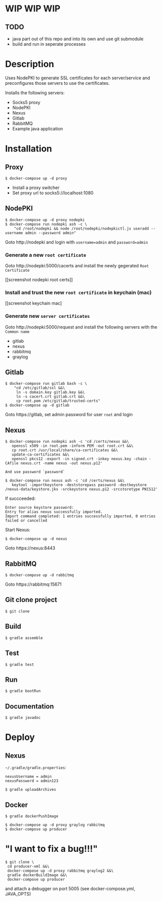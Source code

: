 # WIP WIP WIP 

## TODO 
 * java part out of this repo and into its own and use git submodule
 * build and run in seperate processes

# Description 

Uses NodePKI to generate SSL certificates for each server/service and preconfigures those servers to use the certificates. 

Installs the following servers:
 * Socks5 proxy
 * NodePKI
 * Nexus
 * Gitlab
 * RabbitMQ
 * Example java application

# Installation

## Proxy

```
$ docker-compose up -d proxy
```

 * Install a proxy switcher
 * Set proxy url to socks5://localhost:1080

## NodePKI

```
$ docker-compose up -d proxy nodepki
$ docker-compose run nodepki ash -c \
    "cd /root/nodepki && node /root/nodepki/nodepkictl.js useradd --username admin --password admin"
```

Goto http://nodepki and login with `username=admin` and `password=admin`

### Generate a new `root certificate`

Goto http://nodepki:5000/cacerts and install the newly gegerated `Root Certificate` 

[[screenshot nodepki root certs]]

### Install and trust the new `root certificate` in keychain (mac)

[[screenshot keychain mac]

### Generate new `server certificates`

Goto http://nodepki:5000/request and install the following servers with the `Common name`

   * gitlab
   * nexus
   * rabbitmq
   * graylog

## Gitlab

```
$ docker-compose run gitlab bash -c \
    "cd /etc/gitlab/ssl &&\ 
     ln -s domain.key gitlab.key &&\
     ln -s cacert.crt gitlab.crt &&\
     cp root.pem /etc/gitlab/trusted-certs"
$ docker-compose up -d gitlab
```

Goto https://gitlab, set admin password for user `root` and login 

## Nexus

```
$ docker-compose run nodepki ash -c 'cd /certs/nexus &&\
   openssl x509 -in root.pem -inform PEM -out root.crt &&\ 
   cp root.crt /usr/local/share/ca-certificates &&\
   update-ca-certificates &&\
   openssl pkcs12 -export -in signed.crt -inkey nexus.key -chain -CAfile nexus.crt -name nexus -out nexus.p12'

And use password `password`

$ docker-compose run nexus ash -c 'cd /certs/nexus &&\
   keytool -importkeystore -deststorepass password -destkeystore /nexus-data/keystore.jks -srckeystore nexus.p12 -srcstoretype PKCS12'
```

If succceeded: 

```
Enter source keystore password:  
Entry for alias nexus successfully imported.
Import command completed: 1 entries successfully imported, 0 entries failed or cancelled
```

Start Nexus:

```
$ docker-compose up -d nexus
```

Goto https://nexus:8443

## RabbitMQ

```
$ docker-compose up -d rabbitmq
```

Goto https://rabbitmq:15671

## Git clone project 

```
$ git clone
```

## Build
```
$ gradle assemble
```

## Test
```
$ gradle test
```

## Run
```
$ gradle bootRun
```

## Documentation
```
$ gradle javadoc
```

# Deploy

## Nexus

`~/.gradle/gradle.properties`:

```
nexusUsername = admin
nexusPassword = admin123
```

```
$ gradle uploadArchives
```

## Docker

```
$ gradle dockerPushImage
```

```
$ docker-compose up -d proxy graylog rabbitmq
$ docker-compose up producer
```

# "I want to fix a bug!!!"

```
$ git clone \
 cd producer-xml &&\
 docker-compose up -d proxy rabbitmq graylog2 &&\
 gradle dockerBuildImage &&\
 docker-compose up producer
```

and attach a debugger on port 5005 (see docker-compose.yml, JAVA_OPTS)
